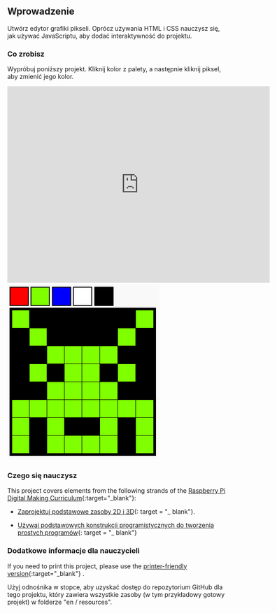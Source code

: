 ## Wprowadzenie

Utwórz edytor grafiki pikseli. Oprócz używania HTML i CSS nauczysz się, jak używać JavaScriptu, aby dodać interaktywność do projektu.

### Co zrobisz

Wypróbuj poniższy projekt. Kliknij kolor z palety, a następnie kliknij piksel, aby zmienić jego kolor.

<div class="trinket">
  <iframe src="https://trinket.io/embed/html/0e102a306b?outputOnly=true&start=result" width="600" height="450" frameborder="0" marginwidth="0" marginheight="0" allowfullscreen>
  </iframe>
  <img src="images/pixel-art-final.png">
</div>

### Czego się nauczysz

This project covers elements from the following strands of the [Raspberry Pi Digital Making Curriculum](http://rpf.io/curriculum){:target="_blank"}:

+ [Zaprojektuj podstawowe zasoby 2D i 3D](https://www.raspberrypi.org/curriculum/design/creator){: target = "_ blank"}.

+ [Używaj podstawowych konstrukcji programistycznych do tworzenia prostych programów](https://www.raspberrypi.org/curriculum/programming/creator){: target = "_ blank"}

### Dodatkowe informacje dla nauczycieli

If you need to print this project, please use the [printer-friendly version](https://projects.raspberrypi.org/en/projects/pixel-art/print){:target="_blank"} .

Użyj odnośnika w stopce, aby uzyskać dostęp do repozytorium GitHub dla tego projektu, który zawiera wszystkie zasoby (w tym przykładowy gotowy projekt) w folderze "en / resources".